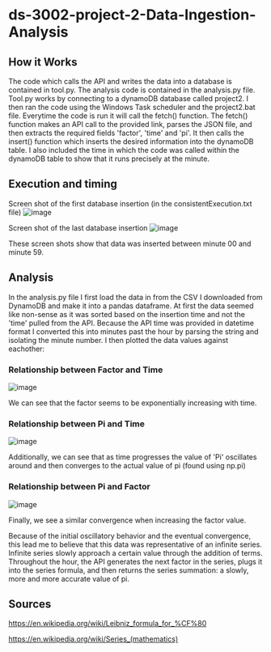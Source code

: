 # ds-3002-project-2-Data-Ingestion-Analysis

## How it Works

The code which calls the API and writes the data into a database is contained in tool.py. The analysis code is contained in the analysis.py file. Tool.py works by connecting to a dynamoDB database called project2. I then ran the code using the Windows Task scheduler and the project2.bat file. Everytime the code is run it will call the fetch() function. The fetch() function makes an API call to the provided link, parses the JSON file, and then extracts the required fields 'factor', 'time' and 'pi'. It then calls the insert() function which inserts the desired information into the dynamoDB table. I also included the time in which the code was called within the dynamoDB table to show that it runs precisely at the minute.

## Execution and timing

Screen shot of the first database insertion (in the consistentExecution.txt file)
![image](https://user-images.githubusercontent.com/88460223/144968812-7eb7532c-7cb1-48d3-bc21-36757ed4898e.png)

Screen shot of the last database insertion 
![image](https://user-images.githubusercontent.com/88460223/144968951-d1a961d9-ae2f-46c6-badb-1f436b3c9cf2.png)

These screen shots show that data was inserted between minute 00 and minute 59.

## Analysis
In the analysis.py file I first load the data in from the CSV I downloaded from DynamoDB and make it into a pandas dataframe. At first the data seemed like non-sense as it was sorted based on the insertion time and not the 'time' pulled from the API. Because the API time was provided in datetime format I converted this into minutes past the hour by parsing the string and isolating the minute number. I then plotted the data values against eachother:

### Relationship between Factor and Time
![image](https://user-images.githubusercontent.com/88460223/144967849-3a285c17-aedb-4ec9-bc6b-fc5fdc321f2b.png)

We can see that the factor seems to be exponentially increasing with time. 

### Relationship between Pi and Time
![image](https://user-images.githubusercontent.com/88460223/144968046-e313834e-220a-421b-8227-62526f344582.png)

Additionally, we can see that as time progresses the value of 'Pi' oscillates around and then converges to the actual value of pi (found using np.pi) 

### Relationship between Pi and Factor 
![image](https://user-images.githubusercontent.com/88460223/144968170-5e41d22c-e02d-4abc-b08e-3300af1a3aac.png)

Finally, we see a similar convergence when increasing the factor value.

Because of the initial oscillatory behavior and the eventual convergence, this lead me to believe that this data was representative of an infinite series. Infinite series slowly approach a certain value through the addition of terms. Throughout the hour, the API generates the next factor in the series, plugs it into the series formula, and then returns the series summation: a slowly, more and more accurate value of pi.

## Sources
https://en.wikipedia.org/wiki/Leibniz_formula_for_%CF%80

https://en.wikipedia.org/wiki/Series_(mathematics)

